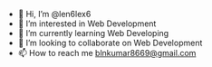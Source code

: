 - 👋 Hi, I’m @len6lex6
- 👀 I’m interested in Web Development
- 🌱 I’m currently learning Web Developing
- 💞️ I’m looking to collaborate on Web Development
- 📫 How to reach me blnkumar8669@gmail.com

<!---
len6lex6/len6lex6 is a ✨ special ✨ repository because its `README.md` (this file) appears on your GitHub profile.
You can click the Preview link to take a look at your changes.
--->
